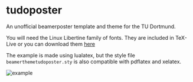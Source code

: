 # tudoposter
An unofficial beamerposter template and theme for the TU Dortmund.

You will need the Linux Libertine family of fonts.
They are included in TeX-Live or you can download them [here](http://downloads.sourceforge.net/project/linuxlibertine/linuxlibertine/5.3.0/LinLibertineOTF_5.3.0_2012_07_02.tgz?r=http%3A%2F%2Fsourceforge.net%2Fprojects%2Flinuxlibertine%2Ffiles%2Flinuxlibertine%2F5.3.0%2F&ts=1436002143&use_mirror=vorboss)

The example is made using lualatex, but the style file `beamerthemetudoposter.sty`
is also compatible with pdflatex and xelatex.

![example](example.png)
